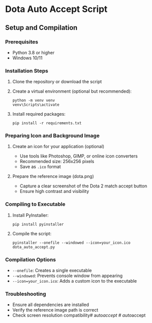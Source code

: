 # Dota Auto Accept Script

## Setup and Compilation

### Prerequisites
- Python 3.8 or higher
- Windows 10/11

### Installation Steps
1. Clone the repository or download the script
2. Create a virtual environment (optional but recommended):
   ```
   python -m venv venv
   venv\Scripts\activate
   ```

3. Install required packages:
   ```
   pip install -r requirements.txt
   ```

### Preparing Icon and Background Image
1. Create an icon for your application (optional)
   - Use tools like Photoshop, GIMP, or online icon converters
   - Recommended size: 256x256 pixels
   - Save as `.ico` format

2. Prepare the reference image (dota.png)
   - Capture a clear screenshot of the Dota 2 match accept button
   - Ensure high contrast and visibility

### Compiling to Executable
1. Install PyInstaller:
   ```
   pip install pyinstaller
   ```

2. Compile the script:
   ```
   pyinstaller --onefile --windowed --icon=your_icon.ico dota_auto_accept.py
   ```

### Compilation Options
- `--onefile`: Creates a single executable
- `--windowed`: Prevents console window from appearing
- `--icon=your_icon.ico`: Adds a custom icon to the executable

### Troubleshooting
- Ensure all dependencies are installed
- Verify the reference image path is correct
- Check screen resolution compatibility#   a u t o _ a c c e p t  
 #   a u t o _ a c c e p t  
 